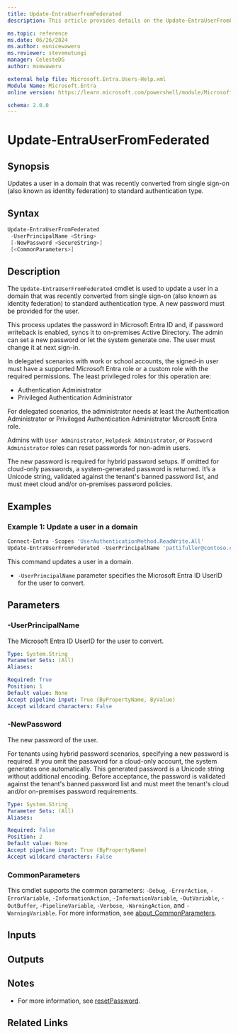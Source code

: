 ```yaml
---
title: Update-EntraUserFromFederated
description: This article provides details on the Update-EntraUserFromFederated command.

ms.topic: reference
ms.date: 06/26/2024
ms.author: eunicewaweru
ms.reviewer: stevemutungi
manager: CelesteDG
author: msewaweru

external help file: Microsoft.Entra.Users-Help.xml
Module Name: Microsoft.Entra
online version: https://learn.microsoft.com/powershell/module/Microsoft.Entra/Update-EntraUserFromFederated

schema: 2.0.0
---
```


# Update-EntraUserFromFederated

## Synopsis

Updates a user in a domain that was recently converted from single sign-on (also known as identity federation) to standard authentication type.

## Syntax

```powershell
Update-EntraUserFromFederated
 -UserPrincipalName <String>
 [-NewPassword <SecureString>]
 [<CommonParameters>]
```

## Description

The `Update-EntraUserFromFederated` cmdlet is used to update a user in a domain that was recently converted from single sign-on (also known as identity federation) to standard authentication type. A new password must be provided for the user.

This process updates the password in Microsoft Entra ID and, if password writeback is enabled, syncs it to on-premises Active Directory. The admin can set a new password or let the system generate one. The user must change it at next sign-in.

In delegated scenarios with work or school accounts, the signed-in user must have a supported Microsoft Entra role or a custom role with the required permissions. The least privileged roles for this operation are:

- Authentication Administrator
- Privileged Authentication Administrator

For delegated scenarios, the administrator needs at least the Authentication Administrator or Privileged Authentication Administrator Microsoft Entra role.

Admins with `User Administrator`, `Helpdesk Administrator`, or `Password Administrator` roles can reset passwords for non-admin users.

The new password is required for hybrid password setups. If omitted for cloud-only passwords, a system-generated password is returned. It’s a Unicode string, validated against the tenant's banned password list, and must meet cloud and/or on-premises password policies.

## Examples

### Example 1: Update a user in a domain

```powershell
Connect-Entra -Scopes 'UserAuthenticationMethod.ReadWrite.All'
Update-EntraUserFromFederated -UserPrincipalName 'pattifuller@contoso.com'
```

This command updates a user in a domain.

- `-UserPrincipalName` parameter specifies the Microsoft Entra ID UserID for the user to convert.

## Parameters

### -UserPrincipalName

The Microsoft Entra ID UserID for the user to convert.

```yaml
Type: System.String
Parameter Sets: (All)
Aliases:

Required: True
Position: 1
Default value: None
Accept pipeline input: True (ByPropertyName, ByValue)
Accept wildcard characters: False
```

### -NewPassword

The new password of the user.

For tenants using hybrid password scenarios, specifying a new password is required. If you omit the password for a cloud-only account, the system generates one automatically. This generated password is a Unicode string without additional encoding. Before acceptance, the password is validated against the tenant's banned password list and must meet the tenant's cloud and/or on-premises password requirements.

```yaml
Type: System.String
Parameter Sets: (All)
Aliases:

Required: False
Position: 2
Default value: None
Accept pipeline input: True (ByPropertyName)
Accept wildcard characters: False
```

### CommonParameters

This cmdlet supports the common parameters: `-Debug`, `-ErrorAction`, `-ErrorVariable`, `-InformationAction`, `-InformationVariable`, `-OutVariable`, `-OutBuffer`, `-PipelineVariable`, `-Verbose`, `-WarningAction`, and `-WarningVariable`. For more information, see [about_CommonParameters](https://go.microsoft.com/fwlink/?LinkID=113216).

## Inputs

## Outputs

## Notes

- For more information, see [resetPassword](https://learn.microsoft.com/graph/api/authenticationmethod-resetpassword).

## Related Links
